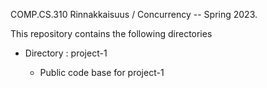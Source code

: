 
COMP.CS.310 Rinnakkaisuus / Concurrency -- Spring 2023.


This repository contains the following directories

  * Directory : project-1

    - Public code base for project-1
